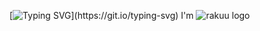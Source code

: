 [![Typing SVG](https://readme-typing-svg.herokuapp.com/?size=30&lines=Hello,+World!)](https://git.io/typing-svg)
I'm
![rakuu logo](https://github.com/user-attachments/assets/ca523554-cc70-459a-abf9-46a53d17908d)
